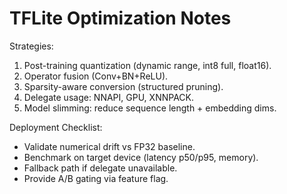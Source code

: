 <!-- Source: Docs/TFLITE_OPTIMIZATION_NOTES.md -->
# TFLite Optimization Notes

Strategies:

1.  Post-training quantization (dynamic range, int8 full, float16).  
2.  Operator fusion (Conv+BN+ReLU).  
3.  Sparsity-aware conversion (structured pruning).  
4.  Delegate usage: NNAPI, GPU, XNNPACK.  
5.  Model slimming: reduce sequence length + embedding dims.

Deployment Checklist:

*   Validate numerical drift vs FP32 baseline.  
*   Benchmark on target device (latency p50/p95, memory).  
*   Fallback path if delegate unavailable.  
*   Provide A/B gating via feature flag.
